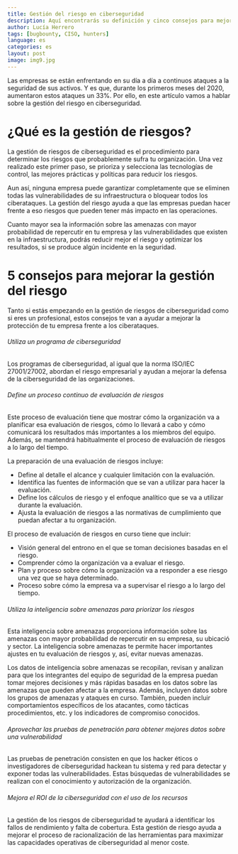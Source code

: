 ```yaml
---
title: Gestión del riesgo en ciberseguridad 
description: Aquí encontrarás su definición y cinco consejos para mejorar la gestión de riesgo
author: Lucía Herrero
tags: [bugbounty, CISO, hunters]
language: es
categories: es
layout: post
image: img9.jpg
---
```


Las empresas se están enfrentando en su día a día a continuos ataques a la seguridad de sus activos. Y es que, durante los primeros meses del 2020, aumentaron estos ataques un 33%. Por ello, en este artículo vamos a hablar sobre la gestión del riesgo en ciberseguridad.  

# ¿Qué es la gestión de riesgos?   

La gestión de riesgos de ciberseguridad es el procedimiento para determinar los riesgos que probablemente sufra tu organización. Una vez realizado este primer paso, se prioriza y selecciona las tecnologías de control, las mejores prácticas y políticas para reducir los riesgos.

Aun así, ninguna empresa puede garantizar completamente que se eliminen todas las vulnerabilidades de su infraestructura o bloquear todos los ciberataques. La gestión del riesgo ayuda a que las empresas puedan hacer frente a eso riesgos que pueden tener más impacto en las operaciones.

Cuanto mayor sea la información sobre las amenazas con mayor probabilidad de repercutir en tu empresa y las vulnerabilidades que existen en la infraestructura, podrás reducir mejor el riesgo y optimizar los resultados, si se produce algún incidente en la seguridad.

# 5 consejos para mejorar la gestión del riesgo 

Tanto si estás empezando en la gestión de riesgos de ciberseguridad como si eres un profesional, estos consejos te van a ayudar a mejorar la protección de tu empresa frente a los ciberataques.

###### Utiliza un programa de ciberseguridad

Los programas de ciberseguridad, al igual que la norma ISO/IEC 27001/27002, abordan el riesgo empresarial y ayudan a mejorar la defensa de la ciberseguridad de las organizaciones.

###### Define un proceso continuo de evaluación de riesgos  

Este proceso de evaluación tiene que mostrar cómo la organización va a planificar esa evaluación de riesgos, cómo lo llevará a cabo y cómo comunicará los resultados más importantes a los miembros del equipo. Además, se mantendrá habitualmente el proceso de evaluación de riesgos a lo largo del tiempo.

La preparación de una evaluación de riesgos incluye:

- Define al detalle el alcance y cualquier limitación con la evaluación. 
- Identifica las fuentes de información que se van a utilizar para hacer la evaluación. 
- Define los cálculos de riesgo y el enfoque analítico que se va a utilizar durante la evaluación. 
- Ajusta la evaluación de riesgos a las normativas de cumplimiento que puedan afectar a tu organización.

El proceso de evaluación de riesgos en curso tiene que incluir:

- Visión general del entrono en el que se toman decisiones basadas en el riesgo. 
- Comprender cómo la organización va a evaluar el riesgo. 
- Plan y proceso sobre cómo la organización va a responder a ese riesgo una vez que se haya determinado. 
- Proceso sobre cómo la empresa va a supervisar el riesgo a lo largo del tiempo. 

###### Utiliza la inteligencia sobre amenazas para priorizar los riesgos

Esta inteligencia sobre amenazas proporciona información sobre las amenazas con mayor probabilidad de repercutir en su empresa, su ubicació y sector. La inteligencia sobre amenazas te permite hacer importantes ajustes en tu evaluación de riesgos y, así, evitar nuevas amenazas.

Los datos de inteligencia sobre amenazas se recopilan, revisan y analizan para que los integrantes del equipo de seguridad de la empresa puedan tomar mejores decisiones y más rápidas basadas en los datos sobre las amenazas que pueden afectar a la empresa. Además, incluyen datos sobre los grupos de amenazas y ataques en curso. También, pueden incluir comportamientos específicos de los atacantes, como tácticas procedimientos, etc. y los indicadores de compromiso conocidos.

###### Aprovechar las pruebas de penetración para obtener mejores datos sobre una vulnerabilidad 

Las pruebas de penetración consisten en que los hacker éticos o investigadores de ciberseguridad hackean tu sistema y red para detectar y exponer todas las vulnerabilidades. Estas búsquedas de vulnerabilidades se realizan con el conocimiento y autorización de la organización.

###### Mejora el ROI de la ciberseguridad con el uso de los recursos  

La gestión de los riesgos de ciberseguridad te ayudará a identificar los fallos de rendimiento y falta de cobertura. Esta gestión de riesgo ayuda a mejorar el proceso de racionalización de las herramientas para maximizar las capacidades operativas de ciberseguridad al menor coste.

